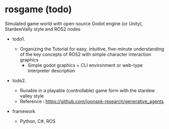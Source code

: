 # rosgame (todo)
Simulated game world with open-source Godot engine (or Unity), StardewVally style and ROS2 nodes

- todo1.
  - Organizing the Tutorial for easy, intuitive, five-minute understanding of the key concepts of ROS2 with simple character interaction graphics
    - Simple godot graphics + CLI environment or web-type interpreter description

- todo2.
  - Runable in a playable (controllable) game form with the stardew valley style
  - Reference : https://github.com/joonspk-research/generative_agents

- framework
  - Python, C#, ROS

